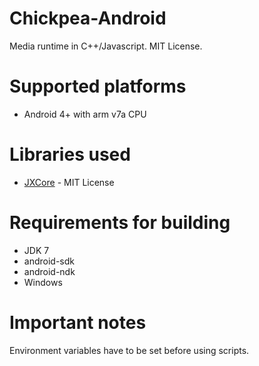 # Chickpea-Android

Media runtime in C++/Javascript. MIT License.

# Supported platforms

 * Android 4+ with arm v7a CPU

# Libraries used

 * [JXCore](https://github.com/jxcore/jxcore) - MIT License

# Requirements for building

 * JDK 7
 * android-sdk
 * android-ndk
 * Windows

# Important notes

Environment variables have to be set before using scripts.